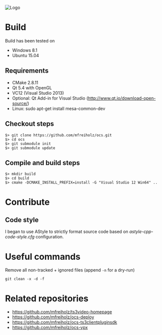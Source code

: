 ![Logo](https://raw.githubusercontent.com/mfreiholz/ocs/master/projects/videoclient/res/logo-48x48.png)

# Build
Build has been tested on
- Windows 8.1
- Ubuntu 15.04


## Requirements
- CMake 2.8.11
- Qt 5.4 with OpenGL
- VC12 (Visual Studio 2013)
- Optional: Qt Add-in for Visual Studio (http://www.qt.io/download-open-source/)
- Linux: sudo apt-get install mesa-common-dev


## Checkout steps
```
$> git clone https://github.com/mfreiholz/ocs.git
$> cd ocs
$> git submodule init
$> git submodule update
```


## Compile and build steps
```
$> mkdir build
$> cd build
$> cmake -DCMAKE_INSTALL_PREFIX=install -G "Visual Studio 12 Win64" ..
```


# Contribute

## Code style
I began to use AStyle to strictly format source code based on
*astyle-cpp-code-style.cfg* configuration.


# Useful commands
Remove all non-tracked + ignored files (append `-n` for a dry-run)
```
git clean -x -d -f
```


# Related repositories
- https://github.com/mfreiholz/ts3video-homepage
- https://github.com/mfreiholz/ocs-deploy
- https://github.com/mfreiholz/ocs-ts3clientpluginsdk
- https://github.com/mfreiholz/ocs-vpx
